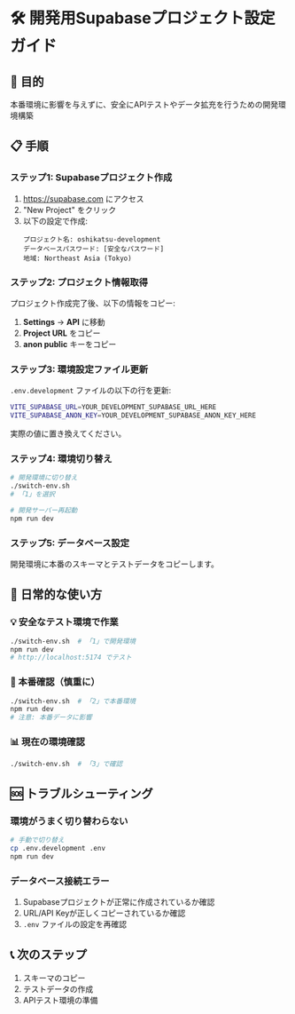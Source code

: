 # 🛠️ 開発用Supabaseプロジェクト設定ガイド

## 🎯 目的
本番環境に影響を与えずに、安全にAPIテストやデータ拡充を行うための開発環境構築

## 📋 手順

### ステップ1: Supabaseプロジェクト作成
1. https://supabase.com にアクセス
2. "New Project" をクリック
3. 以下の設定で作成:
   ```
   プロジェクト名: oshikatsu-development
   データベースパスワード: [安全なパスワード]
   地域: Northeast Asia (Tokyo)
   ```

### ステップ2: プロジェクト情報取得
プロジェクト作成完了後、以下の情報をコピー:

1. **Settings** → **API** に移動
2. **Project URL** をコピー
3. **anon public** キーをコピー

### ステップ3: 環境設定ファイル更新
`.env.development` ファイルの以下の行を更新:

```bash
VITE_SUPABASE_URL=YOUR_DEVELOPMENT_SUPABASE_URL_HERE
VITE_SUPABASE_ANON_KEY=YOUR_DEVELOPMENT_SUPABASE_ANON_KEY_HERE
```

実際の値に置き換えてください。

### ステップ4: 環境切り替え
```bash
# 開発環境に切り替え
./switch-env.sh
# 「1」を選択

# 開発サーバー再起動
npm run dev
```

### ステップ5: データベース設定
開発環境に本番のスキーマとテストデータをコピーします。

## 🔄 日常的な使い方

### 💡 安全なテスト環境で作業
```bash
./switch-env.sh  # 「1」で開発環境
npm run dev
# http://localhost:5174 でテスト
```

### 🚀 本番確認（慎重に）
```bash
./switch-env.sh  # 「2」で本番環境  
npm run dev
# 注意: 本番データに影響
```

### 📊 現在の環境確認
```bash
./switch-env.sh  # 「3」で確認
```

## 🆘 トラブルシューティング

### 環境がうまく切り替わらない
```bash
# 手動で切り替え
cp .env.development .env
npm run dev
```

### データベース接続エラー
1. Supabaseプロジェクトが正常に作成されているか確認
2. URL/API Keyが正しくコピーされているか確認
3. `.env` ファイルの設定を再確認

## 📞 次のステップ
1. スキーマのコピー
2. テストデータの作成
3. APIテスト環境の準備